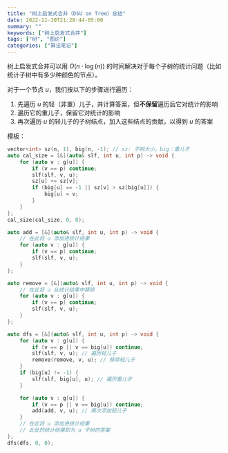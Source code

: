 ```yaml
---
title: "树上启发式合并（DSU on Tree）总结"
date: 2022-11-30T21:28:44-05:00
summary: ""
keywords: ["树上启发式合并"]
tags: ["树", "图论"]
categories: ["算法笔记"]
---
```

树上启发式合并可以用 $O(n\cdot \log(n))$ 的时间解决对于每个子树的统计问题（比如统计子树中有多少种颜色的节点）。
<!--more-->

对于一个节点 $u$，我们按以下的步骤进行遍历：

1. 先遍历 $u$ 的轻（非重）儿子，并计算答案，但**不保留**遍历后它对统计的影响
2. 遍历它的重儿子，保留它对统计的影响
3. 再次遍历 $u$ 的轻儿子的子树结点，加入这些结点的贡献，以得到 $u$ 的答案

模板：
```cpp
vector<int> sz(n, 1), big(n, -1); // sz: 子树大小，big：重儿子
auto cal_size = [&](auto& slf, int u, int p) -> void {
    for (auto v : g[u]) {
        if (v == p) continue;
        slf(slf, v, u);
        sz[u] += sz[v];
        if (big[u] == -1 || sz[v] > sz[big[u]]) {
            big[u] = v;
        }
    }
};
cal_size(cal_size, 0, 0);

auto add = [&](auto& slf, int u, int p) -> void {
    // 在此将 u 添加进统计结果
    for (auto v : g[u]) {
        if (v == p) continue;
        slf(slf, v, u);
    }
};

auto remove = [&](auto& slf, int u, int p) -> void {
    // 在此将 u 从统计结果中移除
    for (auto v : g[u]) {
        if (v == p) continue;
        slf(slf, v, u);
    }
};

auto dfs = [&](auto& slf, int u, int p) -> void {
    for (auto v : g[u]) {
        if (v == p || v == big[u]) continue;
        slf(slf, v, u); // 遍历轻儿子
        remove(remove, v, u); // 移除轻儿子
    }
    if (big[u] != -1) {
        slf(slf, big[u], u); // 遍历重儿子
    }

    for (auto v : g[u]) {
        if (v == p || v == big[u]) continue;
        add(add, v, u); // 再次添加轻儿子
    }
    // 在此将 u 添加进统计结果
    // 此处的统计结果即为 u 子树的答案
};
dfs(dfs, 0, 0);
```
